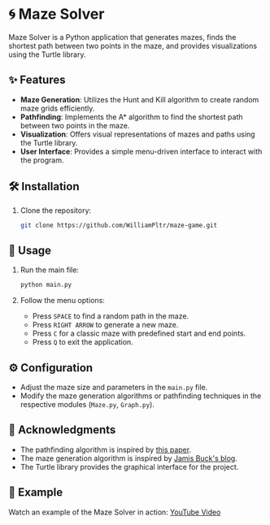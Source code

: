 # 🌀 Maze Solver

Maze Solver is a Python application that generates mazes, finds the shortest path between two points in the maze, and provides visualizations using the Turtle library.

## ✨ Features

- **Maze Generation**: Utilizes the Hunt and Kill algorithm to create random maze grids efficiently.
- **Pathfinding**: Implements the A* algorithm to find the shortest path between two points in the maze.
- **Visualization**: Offers visual representations of mazes and paths using the Turtle library.
- **User Interface**: Provides a simple menu-driven interface to interact with the program.

## 🛠️ Installation

1. Clone the repository:

    ```bash
    git clone https://github.com/WilliamPltr/maze-game.git
    ```

## 🚀 Usage

1. Run the main file:

    ```bash
    python main.py
    ```

2. Follow the menu options:
    - Press `SPACE` to find a random path in the maze.
    - Press `RIGHT ARROW` to generate a new maze.
    - Press `C` for a classic maze with predefined start and end points.
    - Press `Q` to exit the application.

## ⚙️ Configuration

- Adjust the maze size and parameters in the `main.py` file.
- Modify the maze generation algorithms or pathfinding techniques in the respective modules (`Maze.py`, `Graph.py`).

## 🙏 Acknowledgments

- The pathfinding algorithm is inspired by [this paper](https://www.scirp.org/journal/paperinformation?paperid=70460).
- The maze generation algorithm is inspired by [Jamis Buck's blog](https://weblog.jamisbuck.org/2011/1/24/maze-generation-hunt-and-kill-algorithm).
- The Turtle library provides the graphical interface for the project.

## 🎥 Example

Watch an example of the Maze Solver in action: [YouTube Video](https://youtu.be/orO3j42SGL4)
